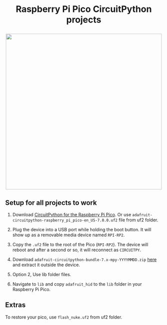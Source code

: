 <h1 align="center"> 
  <p>Raspberry Pi Pico CircuitPython projects</p>
  <img src="https://user-images.githubusercontent.com/44366184/145348534-7f5bd0f3-933b-49c3-9c08-f3fa1c076dc0.png" height="500"/>
</h1>

## Setup for all projects to work

1. Download [CircuitPython for the Raspberry Pi Pico](https://circuitpython.org/board/raspberry_pi_pico/). Or use `adafruit-circuitpython-raspberry_pi_pico-en_US-7.0.0.uf2` file from uf2 folder.

2. Plug the device into a USB port while holding the boot button. It will show up as a removable media device named `RPI-RP2`.

3. Copy the `.uf2` file to the root of the Pico (`RPI-RP2`). The device will reboot and after a second or so, it will reconnect as `CIRCUITPY`.

4. Download `adafruit-circuitpython-bundle-7.x-mpy-YYYYMMDD.zip` [here](https://github.com/adafruit/Adafruit_CircuitPython_Bundle/releases/latest) and extract it outside the device.

4. Option 2, Use lib folder files.

5. Navigate to `lib` and copy `adafruit_hid` to the `lib` folder in your Raspberry Pi Pico.

## Extras
To restore your pico, use `flash_nuke.uf2` from uf2 folder.
